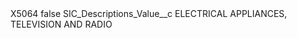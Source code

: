 <?xml version="1.0" encoding="UTF-8"?>
<CustomMetadata xmlns="http://soap.sforce.com/2006/04/metadata" xmlns:xsi="http://www.w3.org/2001/XMLSchema-instance" xmlns:xsd="http://www.w3.org/2001/XMLSchema">
    <label>X5064</label>
    <protected>false</protected>
    <values>
        <field>SIC_Descriptions_Value__c</field>
        <value xsi:type="xsd:string">ELECTRICAL APPLIANCES, TELEVISION AND RADIO</value>
    </values>
</CustomMetadata>
